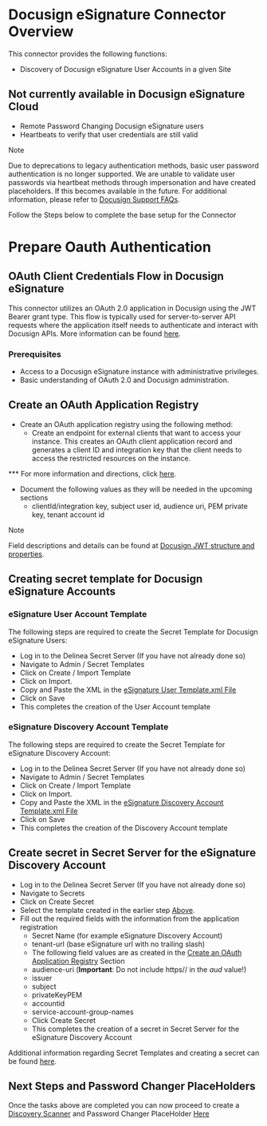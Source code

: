 # Docusign eSignature Connector Overview

This connector provides the following functions:  

- Discovery of Docusign eSignature User Accounts in a given Site

## Not currently available in Docusign eSignature Cloud

- Remote Password Changing Docusign eSignature users
- Heartbeats to verify that user credentials are still valid


> [!NOTE]
> Due to deprecations to legacy authentication methods, basic user password authentication is no longer supported. We are unable to validate user passwords via heartbeat methods through impersonation and have created placeholders. If this becomes available in the future. For additional information, please refer to [Docusign Support FAQs](https://support.docusign.com/s/articles/DocuSign-Developer-FAQs-eSignature-API?language=en_US).

Follow the Steps below to complete the base setup for the Connector

# Prepare Oauth Authentication

## OAuth Client Credentials Flow in Docusign eSignature

This connector utilizes an OAuth 2.0 application in Docusign using the JWT Bearer grant type. This flow is typically used for server-to-server API requests where the application itself needs to authenticate and interact with Docusign APIs.
More information can be found [here](https://developers.docusign.com/docs/esign-rest-api/esign101/auth/). 
​
### Prerequisites

- Access to a Docusign eSignature instance with administrative privileges.
- Basic understanding of OAuth 2.0 and Docusign administration.

## Create an OAuth Application Registry

- Create an OAuth application registry using the following method:
  - Create an endpoint for external clients that want to access your instance. This creates an OAuth client application record and generates a client ID and integration key that the client needs to access the restricted resources on the instance.

*** For more information and directions, click [here](https://developers.docusign.com/platform/auth/jwt/jwt-get-token/).

- Document the following values as they will be needed in the upcoming sections
  - clientId/integration key, subject user id, audience uri, PEM private key, tenant account id
> [!NOTE]
> Field descriptions and details can be found at [Docusign JWT structure and properties](https://developers.docusign.com/platform/auth/jwt/jwt-get-token/#see-details-jwt-structure-and-properties).

## Creating secret template for Docusign eSignature Accounts 

### eSignature User Account Template

The following steps are required to create the Secret Template for Docusign eSignature Users:

- Log in to the Delinea Secret Server (If you have not already done so)
- Navigate to Admin / Secret Templates
- Click on Create / Import Template
- Click on Import.
- Copy and Paste the XML in the [eSignature User Template.xml File](./Templates/eSignature%20User%20Account.xml)
- Click on Save
- This completes the creation of the User Account template

### eSignature Discovery Account Template

The following steps are required to create the Secret Template for eSignature Discovery Account:

- Log in to the Delinea Secret Server (If you have not already done so)
- Navigate to Admin / Secret Templates
- Click on Create / Import Template
- Click on Import.
- Copy and Paste the XML in the [eSignature Discovery Account Template.xml File](./Templates/eSignature%20Discovery%20Account.xml)
- Click on Save
- This completes the creation of the Discovery Account template


## Create secret in Secret Server for the eSignature Discovery Account
 
- Log in to the Delinea Secret Server (If you have not already done so)
- Navigate to Secrets
- Click on Create Secret
- Select the template created in the earlier step [Above](#eSignature-discovery-account-template).
- Fill out the required fields with the information from the application registration
    - Secret Name (for example eSignature Discovery Account)
    - tenant-url (base eSignature url with no trailing slash)
    - The following field values are as created in the [Create an OAuth Application Registry](#create-an-oauth-application-registry) Section
    - audience-uri (**Important**: Do not include https// in the *aud* value!)
    - issuer
    - subject
    - privateKeyPEM
    - accountid
    - service-account-group-names
  - Click Create Secret
  - This completes the creation of a secret in Secret Server for the eSignature Discovery Account

Additional information regarding Secret Templates and creating a secret can be found [here](./Templates/readme.md).

## Next Steps and Password Changer PlaceHolders

Once the tasks above are completed you can now proceed to create a [Discovery Scanner](./Discovery/readme.md) and Password Changer PlaceHolder [Here](./RemotePasswordChanger/readme.md)



